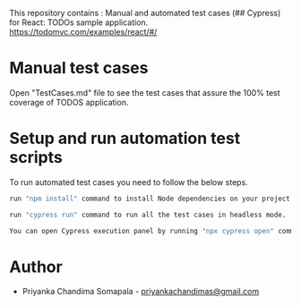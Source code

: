 This repository contains :
Manual and automated test cases (## Cypress) for React: TODOs sample application. https://todomvc.com/examples/react/#/ 



# Manual test cases
Open "TestCases.md" file to see the test cases that assure the 100% test coverage of TODOS application.

# Setup and run automation test scripts
To run automated test cases you need to follow the below steps. 

```bash
run "npm install" command to install Node dependencies on your project.

run "cypress run" command to run all the test cases in headless mode.

You can open Cypress execution panel by running "npx cypress open" command, then click on "testMainScreen.spec.js" to run all the test cases.
```

# Author
* Priyanka Chandima Somapala - priyankachandimas@gmail.com
